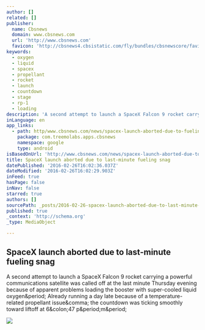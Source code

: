 ```yaml
---
author: []
related: []
publisher:
  name: Cbsnews
  domain: www.cbsnews.com
  url: 'http://www.cbsnews.com'
  favicon: 'http://cbsnews4.cbsistatic.com/fly/bundles/cbsnewscore/favicon.ico?v=6de3c2760c36dd2f3979312cd6956606fa64351e'
keywords:
  - oxygen
  - liquid
  - spacex
  - propellant
  - rocket
  - launch
  - countdown
  - stage
  - rp-1
  - loading
description: 'A second attempt to launch a SpaceX Falcon 9 rocket carrying a powerful communications satellite was called off at the last minute Thursday evening because of apparent problems loading the booster with super-cooled liquid oxygen. Already running a day late because of a temperature-related propellant issue, the countdown was ticking smoothly toward liftoff at 6:47 p.m.'
inLanguage: en
app_links:
  - path: http/www.cbsnews.com/news/spacex-launch-aborted-due-to-fueling-problem/
    package: com.treemolabs.apps.cbsnews
    namespace: google
    type: android
isBasedOnUrl: 'http://www.cbsnews.com/news/spacex-launch-aborted-due-to-fueling-problem/'
title: SpaceX launch aborted due to last-minute fueling snag
datePublished: '2016-02-26T16:02:36.037Z'
dateModified: '2016-02-26T16:02:29.903Z'
inFeed: true
hasPage: false
inNav: false
starred: true
authors: []
sourcePath: _posts/2016-02-26-spacex-launch-aborted-due-to-last-minute-fueling-snag.md
published: true
_context: 'http://schema.org'
_type: MediaObject

---
```

<article style=""><h1>SpaceX launch aborted due to last-minute fueling snag</h1><p>A second attempt to launch a SpaceX Falcon 9 rocket carrying a powerful communications satellite was called off at the last minute Thursday evening because of apparent problems loading the booster with super-cooled liquid oxygen&amp;period; Already running a day late because of a temperature-related propellant issue&amp;comma; the countdown was ticking smoothly toward liftoff at 6&amp;colon;47 p&amp;period;m&amp;period;</p><img src="http://cbsnews2.cbsistatic.com/hub/i/r/2016/02/26/02d53dca-f11b-4590-85c7-dd7a8b1c0f0a/thumbnail/620x350/918608dc20b1ffb854acfdf126a5ab13/022516engines.jpg" /></article>